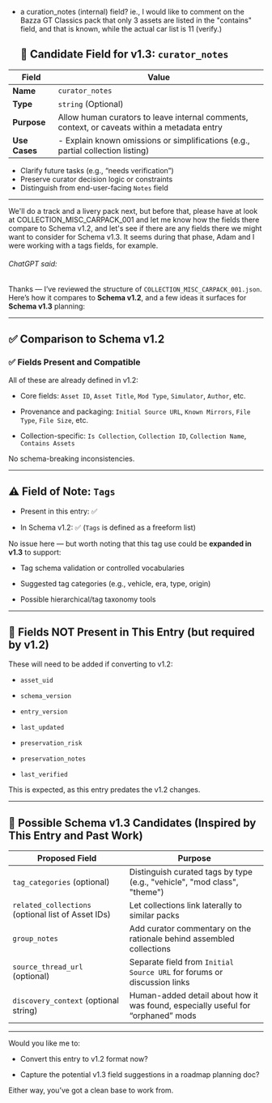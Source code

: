 
- a curation_notes (internal) field?  ie., I would like to comment on the Bazza GT Classics pack that only 3 assets are listed in the "contains" field, and that is known, while the actual car list is 11 (verify.)
  
  ## 🧩 Candidate Field for v1.3: `curator_notes`

|Field|Value|
|---|---|
|**Name**|`curator_notes`|
|**Type**|`string` (Optional)|
|**Purpose**|Allow human curators to leave internal comments, context, or caveats within a metadata entry|
|**Use Cases**|- Explain known omissions or simplifications (e.g., partial collection listing)|
- Clarify future tasks (e.g., “needs verification”)  
- Preserve curator decision logic or constraints  
- Distinguish from end-user-facing `Notes` field 

---

We'll do a track and a livery pack next, but before that, please have at look at COLLECTION_MISC_CARPACK_001 and let me know how the fields there compare to Schema v1.2, and let's see if there are any fields there we might want to consider for Schema v1.3. It seems during that phase, Adam and I were working with a tags fields, for example.

###### ChatGPT said:

Thanks — I’ve reviewed the structure of `COLLECTION_MISC_CARPACK_001.json`. Here’s how it compares to **Schema v1.2**, and a few ideas it surfaces for **Schema v1.3** planning:

---

## ✅ Comparison to Schema v1.2

### ✅ Fields Present and Compatible

All of these are already defined in v1.2:

- Core fields: `Asset ID`, `Asset Title`, `Mod Type`, `Simulator`, `Author`, etc.
    
- Provenance and packaging: `Initial Source URL`, `Known Mirrors`, `File Type`, `File Size`, etc.
    
- Collection-specific: `Is Collection`, `Collection ID`, `Collection Name`, `Contains Assets`
    

No schema-breaking inconsistencies.

---

## ⚠️ Field of Note: `Tags`

- Present in this entry: ✅
    
- In Schema v1.2: ✅ (`Tags` is defined as a freeform list)
    

No issue here — but worth noting that this tag use could be **expanded in v1.3** to support:

- Tag schema validation or controlled vocabularies
    
- Suggested tag categories (e.g., vehicle, era, type, origin)
    
- Possible hierarchical/tag taxonomy tools
    

---

## 🧠 Fields NOT Present in This Entry (but required by v1.2)

These will need to be added if converting to v1.2:

- `asset_uid`
    
- `schema_version`
    
- `entry_version`
    
- `last_updated`
    
- `preservation_risk`
    
- `preservation_notes`
    
- `last_verified`
    

This is expected, as this entry predates the v1.2 changes.

---

## 🧪 Possible Schema v1.3 Candidates (Inspired by This Entry and Past Work)

| Proposed Field                                     | Purpose                                                                          |
| -------------------------------------------------- | -------------------------------------------------------------------------------- |
| `tag_categories` (optional)                        | Distinguish curated tags by type (e.g., "vehicle", "mod class", "theme")         |
| `related_collections` (optional list of Asset IDs) | Let collections link laterally to similar packs                                  |
| `group_notes`                                      | Add curator commentary on the rationale behind assembled collections             |
| `source_thread_url` (optional)                     | Separate field from `Initial Source URL` for forums or discussion links          |
| `discovery_context` (optional string)              | Human-added detail about how it was found, especially useful for “orphaned” mods |

---

Would you like me to:

- Convert this entry to v1.2 format now?
    
- Capture the potential v1.3 field suggestions in a roadmap planning doc?
    

Either way, you’ve got a clean base to work from.